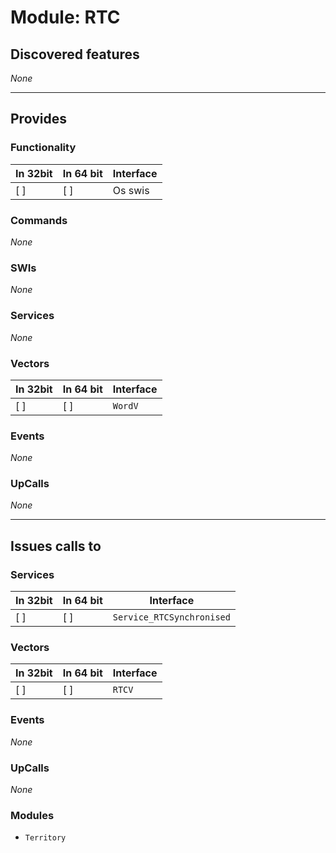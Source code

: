 # Module: RTC

## Discovered features


*None*

---

## Provides

### Functionality

| In 32bit | In 64 bit | Interface |
|----------|-----------|-----------|
| [ ]      | [ ]       | Os swis |

### Commands


*None*


### SWIs


*None*


### Services


*None*


### Vectors


| In 32bit | In 64 bit | Interface |
|----------|-----------|-----------|
| [ ]      | [ ]       | `WordV` |


### Events


*None*


### UpCalls


*None*


---

## Issues calls to

### Services


| In 32bit | In 64 bit | Interface |
|----------|-----------|-----------|
| [ ]      | [ ]       | `Service_RTCSynchronised` |


### Vectors


| In 32bit | In 64 bit | Interface |
|----------|-----------|-----------|
| [ ]      | [ ]       | `RTCV` |


### Events


*None*


### UpCalls


*None*


### Modules


* `Territory`


